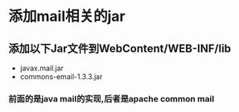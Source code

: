 # 添加mail相关的jar

## 添加以下Jar文件到WebContent/WEB-INF/lib

* javax.mail.jar
* commons-email-1.3.3.jar

### 前面的是java mail的实现,后者是apache common mail